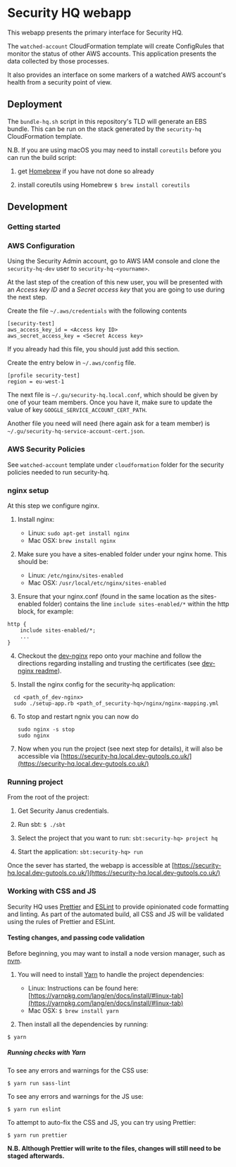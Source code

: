 Security HQ webapp
==================

This webapp presents the primary interface for Security HQ.

The `watched-account` CloudFormation template will create ConfigRules
that monitor the status of other AWS accounts. This application
presents the data collected by those processes.

It also provides an interface on some markers of a watched AWS
account's health from a security point of view.


## Deployment

The `bundle-hq.sh` script in this repository's TLD will generate an EBS
bundle. This can be run on the stack generated by the `security-hq`
CloudFormation template.

N.B. If you are using macOS you may need to install `coreutils` before you can run the build script:

1) get [Homebrew](https://brew.sh/) if you have not done so already

2) install coreutils using Homebrew `$ brew install coreutils`


## Development

### Getting started

### AWS Configuration

Using the Security Admin account, go to AWS IAM console and clone the `security-hq-dev` user to `security-hq-<yourname>`.

At the last step of the creation of this new user, you will be presented with an *Access key ID* and a *Secret access key* that you are going to use during the next step.

Create the file `~/.aws/credentials` with the following contents

```
[security-test]
aws_access_key_id = <Access key ID>
aws_secret_access_key = <Secret Access key>
```

If you already had this file, you should just add this section.

Create the entry below in `~/.aws/config` file.

```
[profile security-test]
region = eu-west-1   
```

The next file is `~/.gu/security-hq.local.conf`, which should be given by one of your team members. Once you have it, make sure to update the value of key `GOOGLE_SERVICE_ACCOUNT_CERT_PATH`. 

Another file you need will need (here again ask for a team member) is `~/.gu/security-hq-service-account-cert.json`.

### AWS Security Policies
See `watched-account` template under `cloudformation` folder for the security policies needed to run security-hq.

### nginx setup

At this step we configure nginx.

1. Install nginx:
	- Linux: `sudo apt-get install nginx`
	- Mac OSX: `brew install nginx`

2. Make sure you have a sites-enabled folder under your nginx home. This should be:
	- Linux: `/etc/nginx/sites-enabled`
	- Mac OSX: `/usr/local/etc/nginx/sites-enabled`

3. Ensure that your nginx.conf (found in the same location as the sites-enabled folder) contains the line `include sites-enabled/*` within the http block, for example:

  ```
  http {
      include sites-enabled/*;
      ...
  }
  ```

4. Checkout the [dev-nginx](https://github.com/guardian/dev-nginx) repo onto your machine and follow the directions regarding installing and trusting the certificates (see [dev-nginx readme](https://github.com/guardian/dev-nginx)).

5. Install the nginx config for the security-hq application:

  ```
    cd <path_of_dev-nginx>
    sudo ./setup-app.rb <path_of_security-hq>/nginx/nginx-mapping.yml
  ```

6. To stop and restart ngnix you can now do

	```
	sudo nginx -s stop
	sudo nginx
	```

7. Now when you run the project (see next step for details), it will also be accessible via [https://security-hq.local.dev-gutools.co.uk/](https://security-hq.local.dev-gutools.co.uk/)

### Running project
From the root of the project:

1. Get Security Janus credentials. 

1. Run sbt: `$ ./sbt`

1. Select the project that you want to run: `sbt:security-hq> project hq`

1. Start the application: `sbt:security-hq> run`

Once the sever has started, the webapp is accessible at [https://security-hq.local.dev-gutools.co.uk/](https://security-hq.local.dev-gutools.co.uk/)

### Working with CSS and JS

Security HQ uses [Prettier](https://prettier.io) and [ESLint](https://eslint.org/docs/about/) to provide opinionated code formatting and linting. As part of the automated build, all CSS and JS will be validated using the rules of Prettier and ESLint.

#### Testing changes, and passing code validation

Before beginning, you may want to install a node version manager, such as [nvm](https://github.com/creationix/nvm).

1. You will need to install [Yarn](https://yarnpkg.com) to handle the project dependencies:
	- Linux: Instructions can be found here: [https://yarnpkg.com/lang/en/docs/install/#linux-tab](https://yarnpkg.com/lang/en/docs/install/#linux-tab)
	- Mac OSX: `$ brew install yarn`

2. Then install all the dependencies by running:

`$ yarn`


##### Running checks with Yarn

To see any errors and warnings for the CSS use:

`$ yarn run sass-lint`

To see any errors and warnings for the JS use:

`$ yarn run eslint`

To attempt to auto-fix the CSS and JS, you can try using Prettier:

`$ yarn run prettier`

**N.B. Although Prettier will write to the files, changes will still need to be staged afterwards.**

